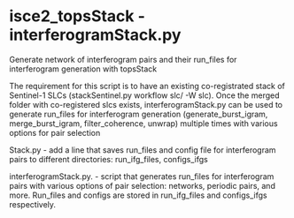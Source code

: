 # isce2_topsStack - interferogramStack.py

Generate network of interferogram pairs and their run_files for interferogram generation with topsStack


The requirement for this script is to have an existing co-registrated stack of Sentinel-1 SLCs (stackSentinel.py workflow slc/ -W slc). Once the merged folder with co-registered slcs exists, interferogramStack.py can be used to generate run_files for interferogram generation (generate_burst_igram, merge_burst_igram, filter_coherence, unwrap) multiple times with various options for pair selection

Stack.py - add a line that saves run_files and config file for interferogram pairs to different directories: run_ifg_files, configs_ifgs

interferogramStack.py. - script that generates run_files for interferogram pairs with various options of pair selection:
networks, periodic pairs, and more. Run_files and configs are stored in run_ifg_files and configs_ifgs respectively.
